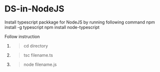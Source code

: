 # DS-in-NodeJS

Install typescript packkage for NodeJS by running following command
  npm install -g typescript
  npm install node-typescript

Follow instruction
1. > cd directory
2. > tsc filename.ts
3. > node filename.js
